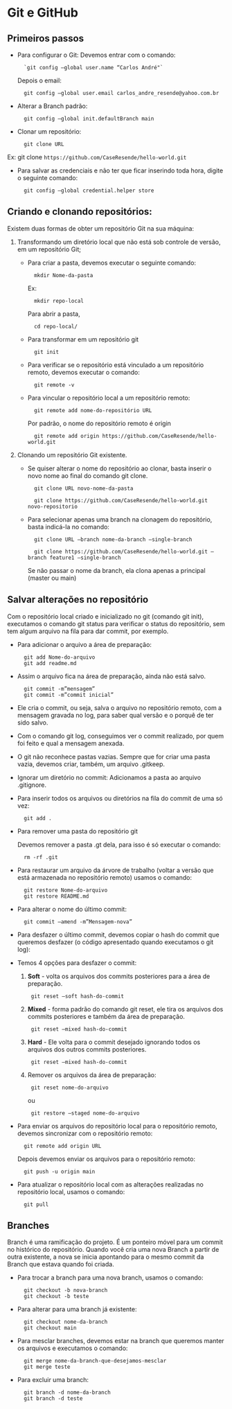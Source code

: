 # Git e GitHub

## Primeiros passos

- Para configurar o Git:
    Devemos entrar com o comando:


        `git config –global user.name “Carlos André"`

    Depois o email:

        git config –global user.email carlos_andre_resende@yahoo.com.br

- Alterar a Branch padrão:

        git config –global init.defaultBranch main

- Clonar um repositório:

        git clone URL

Ex:
        git clone `https://github.com/CaseResende/hello-world.git`

- Para salvar as credenciais e não ter que ficar inserindo toda hora, digite o seguinte comando:

        git config –global credential.helper store


## Criando e clonando repositórios:

Existem duas formas de obter um repositório Git na sua máquina:

1. Transformando um diretório local que não está sob controle de versão, em um repositório Git;

    - Para criar a pasta, devemos executar o seguinte comando:

            mkdir Nome-da-pasta

        Ex:
        
            mkdir repo-local

        Para abrir a pasta,

            cd repo-local/

    - Para transformar em um repositório git

            git init

    - Para verificar se o repositório está vinculado a um repositório remoto, devemos executar o comando:

            git remote -v

    - Para vincular o repositório local a um repositório remoto:

            git remote add nome-do-repositório URL

        Por padrão, o nome do repositório remoto é origin

            git remote add origin https://github.com/CaseResende/hello-world.git

2. Clonando um repositório Git existente.

    - Se quiser alterar o nome do repositório ao clonar, basta inserir o novo nome ao final do comando git clone.

            git clone URL novo-nome-da-pasta

            git clone https://github.com/CaseResende/hello-world.git novo-repositorio

    - Para selecionar apenas uma branch na clonagem do repositório, basta indicá-la no comando:

	        git clone URL –branch nome-da-branch –single-branch

            git clone https://github.com/CaseResende/hello-world.git –branch feature1 –single-branch

	    Se não passar o nome da branch, ela clona apenas a principal (master ou main)

## Salvar alterações no repositório

Com o repositório local criado e inicializado no git (comando git init), executamos o comando git status para verificar o status do repositório, sem tem algum arquivo na fila para dar commit, por exemplo.

- Para adicionar o arquivo a área de preparação:

        git add Nome-do-arquivo
        git add readme.md

- Assim o arquivo fica na área de preparação, ainda não está salvo.

        git commit -m”mensagem”
        git commit -m”commit inicial”

- Ele cria o commit, ou seja, salva o arquivo no repositório remoto, com a mensagem gravada no log, para saber qual versão e o porquê de ter sido salvo.

- Com o comando git log, conseguimos ver o commit realizado, por quem foi feito e qual a mensagem anexada.

- O git não reconhece pastas vazias. Sempre que for criar uma pasta vazia, devemos criar, também, um arquivo .gitkeep.

- Ignorar um diretório no commit: Adicionamos a pasta ao arquivo .gitignore.

- Para inserir todos os arquivos ou diretórios na fila do commit de uma só vez:

        git add .

- Para remover uma pasta do repositório git

    Devemos remover a pasta .gt dela, para isso é só executar o comando:

        rm -rf .git

- Para restaurar um arquivo da árvore de trabalho (voltar a versão que está armazenada no repositório remoto) usamos o comando:

        git restore Nome-do-arquivo
        git restore README.md

- Para alterar o nome do último commit:

        git commit –amend -m”Mensagem-nova”

- Para desfazer o último commit, devemos copiar o hash do commit que queremos desfazer (o código apresentado quando executamos o git log):

- Temos 4 opções para desfazer o commit:

    1. **Soft** - volta os arquivos dos commits posteriores para a área de preparação.

            git reset –soft hash-do-commit

    2. **Mixed** - forma padrão do comando git reset, ele tira os arquivos dos commits posteriores e também da área de preparação.

            git reset –mixed hash-do-commit

    3. **Hard** - Ele volta para o commit desejado ignorando todos os arquivos dos outros commits posteriores.

	        git reset –mixed hash-do-commit

    4. Remover os arquivos da área de preparação:

	        git reset nome-do-arquivo
	
	    ou
	
	        git restore –staged nome-do-arquivo

- Para enviar os arquivos do repositório local para o repositório remoto, devemos sincronizar com o repositório remoto:

        git remote add origin URL

    Depois devemos enviar os arquivos para o repositório remoto:

        git push -u origin main

- Para atualizar o repositório local com as alterações realizadas no repositório local, usamos o comando:

        git pull


## Branches

Branch é uma ramificação do projeto.
É um ponteiro móvel para um commit no histórico do repositório.
Quando você cria uma nova Branch a partir de outra existente, a nova se inicia apontando para o mesmo commit da Branch que estava quando foi criada.

- Para trocar a branch para uma nova branch, usamos o comando:

        git checkout -b nova-branch
        git checkout -b teste

- Para alterar para uma branch já existente:

        git checkout nome-da-branch
        git checkout main

- Para mesclar branches, devemos estar na branch que queremos manter os arquivos e executamos o comando:

        git merge nome-da-branch-que-desejamos-mesclar
        git merge teste

- Para excluir uma branch:

        git branch -d nome-da-branch
        git branch -d teste

